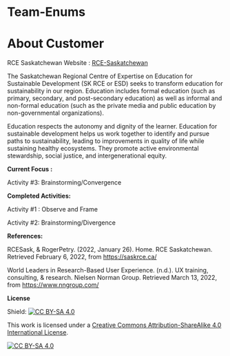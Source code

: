 # Team-Enums

# About Customer

RCE Saskatchewan  Website : [RCE-Saskatchewan](https://saskrce.ca/)

The Saskatchewan Regional Centre of Expertise on Education for Sustainable Development (SK RCE or ESD) seeks to transform education for sustainability in our region. Education includes formal education (such as primary, secondary, and post-secondary education) as well as informal and non-formal education (such as the private media and public education by non-governmental organizations). 

Education respects the autonomy and dignity of the learner. Education for sustainable development helps us work together to identify and pursue paths to sustainability, leading to improvements in quality of life while sustaining healthy ecosystems. They promote active environmental stewardship, social justice, and intergenerational equity.


**Current Focus :**

Activity #3: Brainstorming/Convergence

**Completed Activities:**

Activity #1 : Observe and Frame

Activity #2: Brainstorming/Divergence

**References:**

RCESask, & RogerPetry. (2022, January 26). Home. RCE Saskatchewan. Retrieved February 6, 2022, from https://saskrce.ca/ 

World Leaders in Research-Based User Experience. (n.d.). UX training, consulting, &amp; research. Nielsen Norman Group. Retrieved March 13, 2022, from https://www.nngroup.com/ 

**License**

Shield: [![CC BY-SA 4.0][cc-by-sa-shield]][cc-by-sa]

This work is licensed under a
[Creative Commons Attribution-ShareAlike 4.0 International License][cc-by-sa].

[![CC BY-SA 4.0][cc-by-sa-image]][cc-by-sa]

[cc-by-sa]: http://creativecommons.org/licenses/by-sa/4.0/
[cc-by-sa-image]: https://licensebuttons.net/l/by-sa/4.0/88x31.png
[cc-by-sa-shield]: https://img.shields.io/badge/License-CC%20BY--SA%204.0-lightgrey.svg
